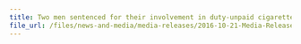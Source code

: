 ```yaml
---
title: Two men sentenced for their involvement in duty-unpaid cigarettes transacted via WeChat
file_url: /files/news-and-media/media-releases/2016-10-21-Media-Release.pdf
---
```

